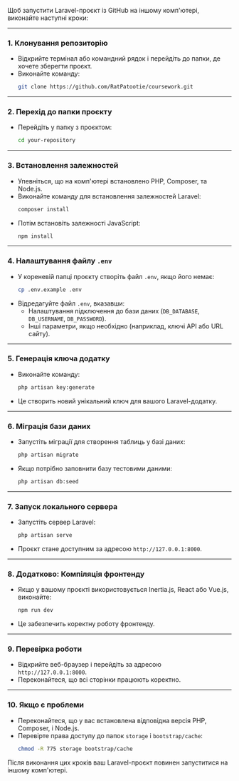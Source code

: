 Щоб запустити Laravel-проєкт із GitHub на іншому комп'ютері, виконайте наступні кроки:

---

### 1. **Клонування репозиторію**
   - Відкрийте термінал або командний рядок і перейдіть до папки, де хочете зберегти проєкт.
   - Виконайте команду:
     ```bash
     git clone https://github.com/RatPatootie/coursework.git
     ```


---

### 2. **Перехід до папки проєкту**
   - Перейдіть у папку з проєктом:
     ```bash
     cd your-repository
     ```

---

### 3. **Встановлення залежностей**
   - Упевніться, що на комп'ютері встановлено PHP, Composer, та Node.js.
   - Виконайте команду для встановлення залежностей Laravel:
     ```bash
     composer install
     ```
   - Потім встановіть залежності JavaScript:
     ```bash
     npm install
     ```

---

### 4. **Налаштування файлу `.env`**
   - У кореневій папці проєкту створіть файл `.env`, якщо його немає:
     ```bash
     cp .env.example .env
     ```
   - Відредагуйте файл `.env`, вказавши:
     - Налаштування підключення до бази даних (`DB_DATABASE`, `DB_USERNAME`, `DB_PASSWORD`).
     - Інші параметри, якщо необхідно (наприклад, ключі API або URL сайту).

---

### 5. **Генерація ключа додатку**
   - Виконайте команду:
     ```bash
     php artisan key:generate
     ```
   - Це створить новий унікальний ключ для вашого Laravel-додатку.

---

### 6. **Міграція бази даних**
   - Запустіть міграції для створення таблиць у базі даних:
     ```bash
     php artisan migrate
     ```
   - Якщо потрібно заповнити базу тестовими даними:
     ```bash
     php artisan db:seed
     ```

---

### 7. **Запуск локального сервера**
   - Запустіть сервер Laravel:
     ```bash
     php artisan serve
     ```
   - Проєкт стане доступним за адресою `http://127.0.0.1:8000`.

---

### 8. **Додатково: Компіляція фронтенду**
   - Якщо у вашому проєкті використовується Inertia.js, React або Vue.js, виконайте:
     ```bash
     npm run dev
     ```
   - Це забезпечить коректну роботу фронтенду.

---

### 9. **Перевірка роботи**
   - Відкрийте веб-браузер і перейдіть за адресою `http://127.0.0.1:8000`.
   - Переконайтеся, що всі сторінки працюють коректно.

---

### 10. **Якщо є проблеми**
   - Переконайтеся, що у вас встановлена відповідна версія PHP, Composer, і Node.js.
   - Перевірте права доступу до папок `storage` і `bootstrap/cache`:
     ```bash
     chmod -R 775 storage bootstrap/cache
     ```

Після виконання цих кроків ваш Laravel-проєкт повинен запуститися на іншому комп'ютері.